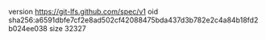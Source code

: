 version https://git-lfs.github.com/spec/v1
oid sha256:a6591dbfe7cf2e8ad502cf42088475bda437d3b782e2c4a84b18fd2b024ee038
size 32327
